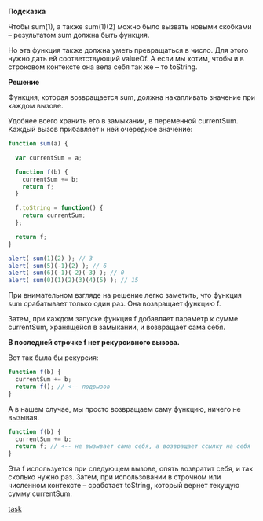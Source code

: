 **Подсказка**

Чтобы sum(1), а также sum(1)(2) можно было вызвать новыми скобками – результатом sum должна быть функция.

Но эта функция также должна уметь превращаться в число. Для этого нужно дать ей соответствующий valueOf. А если мы хотим, чтобы и в строковом контексте она вела себя так же – то toString.

**Решение**

Функция, которая возвращается sum, должна накапливать значение при каждом вызове.

Удобнее всего хранить его в замыкании, в переменной currentSum. Каждый вызов прибавляет к ней очередное значение:
```js
function sum(a) {

  var currentSum = a;

  function f(b) {
    currentSum += b;
    return f;
  }

  f.toString = function() {
    return currentSum;
  };

  return f;
}

alert( sum(1)(2) ); // 3
alert( sum(5)(-1)(2) ); // 6
alert( sum(6)(-1)(-2)(-3) ); // 0
alert( sum(0)(1)(2)(3)(4)(5) ); // 15
```
При внимательном взгляде на решение легко заметить, что функция sum срабатывает только один раз. Она возвращает функцию f.

Затем, при каждом запуске функция f добавляет параметр к сумме currentSum, хранящейся в замыкании, и возвращает сама себя.

**В последней строчке f нет рекурсивного вызова.**

Вот так была бы рекурсия:
```js
function f(b) {
  currentSum += b;
  return f(); // <-- подвызов
}
```
А в нашем случае, мы просто возвращаем саму функцию, ничего не вызывая.
```js
function f(b) {
  currentSum += b;
  return f; // <-- не вызывает сама себя, а возвращает ссылку на себя
}
```
Эта f используется при следующем вызове, опять возвратит себя, и так сколько нужно раз. Затем, при использовании в строчном или численном контексте – сработает toString, который вернет текущую сумму currentSum.



[task](https://github.com/y4t6/convert/blob/master/2_3.md)
